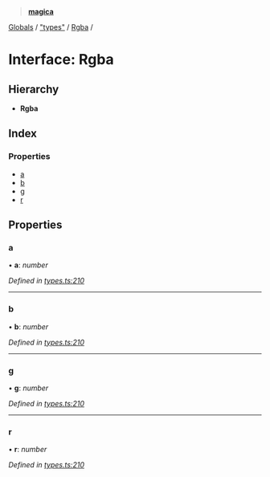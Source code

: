> **[magica](../README.md)**

[Globals](../README.md) / ["types"](../modules/_types_.md) / [Rgba](_types_.rgba.md) /

# Interface: Rgba

## Hierarchy

* **Rgba**

## Index

### Properties

* [a](_types_.rgba.md#a)
* [b](_types_.rgba.md#b)
* [g](_types_.rgba.md#g)
* [r](_types_.rgba.md#r)

## Properties

###  a

• **a**: *number*

*Defined in [types.ts:210](https://github.com/cancerberoSgx/magica/blob/0133e5d/src/types.ts#L210)*

___

###  b

• **b**: *number*

*Defined in [types.ts:210](https://github.com/cancerberoSgx/magica/blob/0133e5d/src/types.ts#L210)*

___

###  g

• **g**: *number*

*Defined in [types.ts:210](https://github.com/cancerberoSgx/magica/blob/0133e5d/src/types.ts#L210)*

___

###  r

• **r**: *number*

*Defined in [types.ts:210](https://github.com/cancerberoSgx/magica/blob/0133e5d/src/types.ts#L210)*